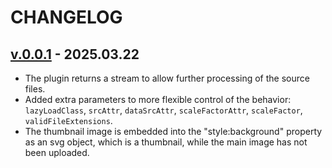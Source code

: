 <!--
 @since 2025.03.22, 06:17
 @changed 2025.03.22, 06:17
-->

# CHANGELOG

## [v.0.0.1](https://github.com/lilliputten/gulp-embed-lqip-as-background/releases/tag/v.0.1.0) - 2025.03.22

- The plugin returns a stream to allow further processing of the source files.
- Added extra parameters to more flexible control of the behavior: `lazyLoadClass`, `srcAttr`, `dataSrcAttr`, `scaleFactorAttr`, `scaleFactor`, `validFileExtensions`.
- The thumbnail image is embedded into the "style:background" property as an svg object, which is a thumbnail, while the main image has not been uploaded.

